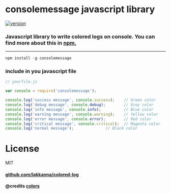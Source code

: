 # consolemessage javascript library 
[![version](https://img.shields.io/npm/v/consolemessage.svg)](https://www.npmjs.org/package/consolemessage)
### Javascript library to write colored logs on console. You can find more about this in [npm.](https://www.npmjs.com/package/consolemessage)

---

```js
npm install -g consolemessage
```


### include in you javascript file
```js
// yourfile.js

var console = require('consolemessage');

console.log('success message', console.success);    // Green color
console.log('debug message', console.debug);        // Grey color
console.log('info message', console.info);          // Blue color
console.log('warning message', console.warning);    // Yellow color
console.log('error message', console.error);        // Red color
console.log('critical message', console.critical);  // Magenta color
console.log('normal message');              // Black color
```

# License
MIT


#### [github.com/lakkanna/colored-log](https://github.com/Lakkanna/colored-log)
#### @credits [colors](https://www.npmjs.com/package/colors) 
